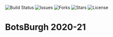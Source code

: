 ![Build Status](https://travis-ci.com/BotsBurgh/BOTSBURGH-FTC-2020-21.svg?branch=master) ![Issues](https://img.shields.io/github/issues/botsburgh/BOTSBURGH-FTC-2020-21) ![Forks](https://img.shields.io/github/forks/botsburgh/BOTSBURGH-FTC-2020-21) ![Stars](https://img.shields.io/github/stars/botsburgh/BOTSBURGH-FTC-2020-21) ![License](https://img.shields.io/github/license/botsburgh/BOTSBURGH-FTC-2020-21)

# BotsBurgh 2020-21

